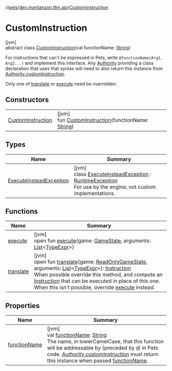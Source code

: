 //[pets](../../../index.md)/[dev.martianzoo.tfm.api](../index.md)/[CustomInstruction](index.md)

# CustomInstruction

[jvm]\
abstract class [CustomInstruction](index.md)(val functionName: [String](https://kotlinlang.org/api/latest/jvm/stdlib/kotlin/-string/index.html))

For instructions that can't be expressed in Pets, write `@functionName(Arg1, Arg2...)` and implement this interface. Any [Authority](../-authority/index.md) providing a class declaration that uses that syntax will need to also return this instance from [Authority.customInstruction](../-authority/custom-instruction.md).

Only one of [translate](translate.md) or [execute](execute.md) need be overridden.

## Constructors

| | |
|---|---|
| [CustomInstruction](-custom-instruction.md) | [jvm]<br>fun [CustomInstruction](-custom-instruction.md)(functionName: [String](https://kotlinlang.org/api/latest/jvm/stdlib/kotlin/-string/index.html)) |

## Types

| Name | Summary |
|---|---|
| [ExecuteInsteadException](-execute-instead-exception/index.md) | [jvm]<br>class [ExecuteInsteadException](-execute-instead-exception/index.md) : [RuntimeException](https://docs.oracle.com/javase/8/docs/api/java/lang/RuntimeException.html)<br>For use by the engine, not custom implementations. |

## Functions

| Name | Summary |
|---|---|
| [execute](execute.md) | [jvm]<br>open fun [execute](execute.md)(game: [GameState](../-game-state/index.md), arguments: [List](https://kotlinlang.org/api/latest/jvm/stdlib/kotlin.collections/-list/index.html)&lt;[TypeExpr](../../dev.martianzoo.tfm.pets.ast/-type-expr/index.md)&gt;) |
| [translate](translate.md) | [jvm]<br>open fun [translate](translate.md)(game: [ReadOnlyGameState](../-read-only-game-state/index.md), arguments: [List](https://kotlinlang.org/api/latest/jvm/stdlib/kotlin.collections/-list/index.html)&lt;[TypeExpr](../../dev.martianzoo.tfm.pets.ast/-type-expr/index.md)&gt;): [Instruction](../../dev.martianzoo.tfm.pets.ast/-instruction/index.md)<br>When possible override this method, and compute an [Instruction](../../dev.martianzoo.tfm.pets.ast/-instruction/index.md) that can be executed in place of this one. When this isn't possible, override [execute](execute.md) instead. |

## Properties

| Name | Summary |
|---|---|
| [functionName](function-name.md) | [jvm]<br>val [functionName](function-name.md): [String](https://kotlinlang.org/api/latest/jvm/stdlib/kotlin/-string/index.html)<br>The name, in lowerCamelCase, that this function will be addressable by (preceded by `@`) in Pets code. [Authority.customInstruction](../-authority/custom-instruction.md) must return this instance when passed [functionName](function-name.md). |
